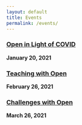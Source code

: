 ```yaml
---
layout: default 
title: Events
permalink: /events/
---
```



### [Open in Light of COVID](https://calendar.fsu.edu/event/OpenScholarsProject1#.X8pZNZNKjR0)
**January 20, 2021**

### [Teaching with Open](https://calendar.fsu.edu/event/open_scholars_project_teaching_with_open#.X8pZkZNKjR0)
**February 26, 2021**

### [Challenges with Open](https://calendar.fsu.edu/event/open_scholars_project_challenges_with_open#.YFUYUp1Kg2w)
**March 26, 2021**
